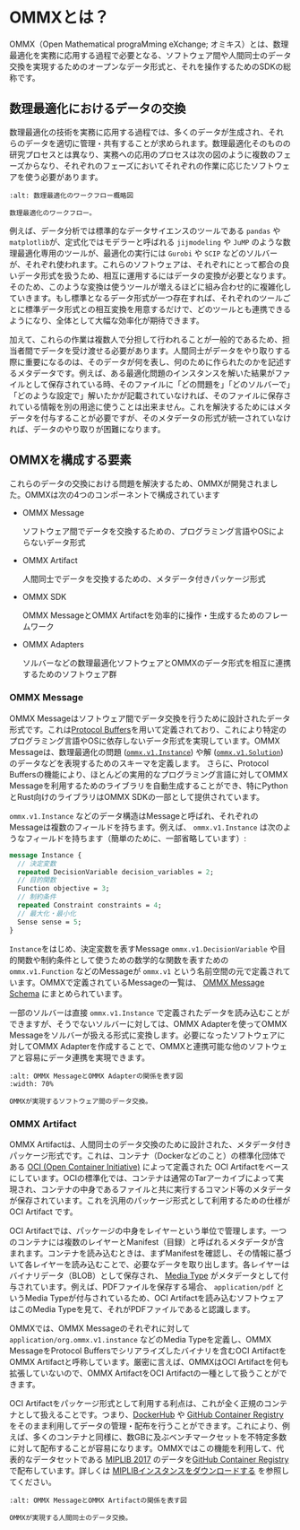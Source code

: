 # OMMXとは？

OMMX（Open Mathematical prograMming eXchange; オミキス）とは、数理最適化を実務に応用する過程で必要となる、ソフトウェア間や人間同士のデータ交換を実現するためのオープンなデータ形式と、それを操作するためのSDKの総称です。

## 数理最適化におけるデータの交換

数理最適化の技術を実務に応用する過程では、多くのデータが生成され、それらのデータを適切に管理・共有することが求められます。数理最適化そのものの研究プロセスとは異なり、実務への応用のプロセスは次の図のように複数のフェーズからなり、それぞれのフェーズにおいてそれぞれの作業に応じたソフトウェアを使う必要があります。

```{figure} ./assets/introduction_01.png
:alt: 数理最適化のワークフロー概略図

数理最適化のワークフロー。
```

例えば、データ分析では標準的なデータサイエンスのツールである `pandas` や `matplotlib`が、定式化ではモデラーと呼ばれる `jijmodeling` や `JuMP` のような数理最適化専用のツールが、最適化の実行には `Gurobi` や `SCIP` などのソルバーが、それぞれ使われます。これらのソフトウェアは、それぞれにとって都合の良いデータ形式を扱うため、相互に運用するにはデータの変換が必要となります。そのため、このような変換は使うツールが増えるほどに組み合わせ的に複雑化していきます。もし標準となるデータ形式が一つ存在すれば、それぞれのツールごとに標準データ形式との相互変換を用意するだけで、どのツールとも連携できるようになり、全体として大幅な効率化が期待できます。

加えて、これらの作業は複数人で分担して行われることが一般的であるため、担当者間でデータを受け渡せる必要があります。人間同士がデータをやり取りする際に重要になるのは、そのデータが何を表し、何のために作られたのかを記述するメタデータです。例えば、ある最適化問題のインスタンスを解いた結果がファイルとして保存されている時、そのファイルに「どの問題を」「どのソルバーで」「どのような設定で」解いたかが記載されていなければ、そのファイルに保存されている情報を別の用途に使うことは出来ません。これを解決するためにはメタデータを付与することが必要ですが、そのメタデータの形式が統一されていなければ、データのやり取りが困難になります。

## OMMXを構成する要素

これらのデータの交換における問題を解決するため、OMMXが開発されました。OMMXは次の4つのコンポーネントで構成されています

- OMMX Message
    
    ソフトウェア間でデータを交換するための、プログラミング言語やOSによらないデータ形式
    
- OMMX Artifact
    
    人間同士でデータを交換するための、メタデータ付きパッケージ形式
    
- OMMX SDK
    
    OMMX MessageとOMMX Artifactを効率的に操作・生成するためのフレームワーク
    
- OMMX Adapters
    
    ソルバーなどの数理最適化ソフトウェアとOMMXのデータ形式を相互に連携するためのソフトウェア群
    

### OMMX Message

OMMX Messageはソフトウェア間でデータ交換を行うために設計されたデータ形式です。これは[Protocol Buffers](https://protobuf.dev/)を用いて定義されており、これにより特定のプログラミング言語やOSに依存しないデータ形式を実現しています。OMMX Messageは、数理最適化の問題 ([`ommx.v1.Instance`](./user_guide/instance.ipynb)) や解 ([`ommx.v1.Solution`](./user_guide/solution.ipynb)) のデータなどを表現するためのスキーマを定義します。
さらに、Protocol Buffersの機能により、ほとんどの実用的なプログラミング言語に対してOMMX Messageを利用するためのライブラリを自動生成することができ、特にPythonとRust向けのライブラリはOMMX SDKの一部として提供されています。

`ommx.v1.Instance` などのデータ構造はMessageと呼ばれ、それぞれのMessageは複数のフィールドを持ちます。例えば、 `ommx.v1.Instance` は次のようなフィールドを持ちます（簡単のために、一部省略しています）:

```protobuf
message Instance {
  // 決定変数
  repeated DecisionVariable decision_variables = 2;
  // 目的関数
  Function objective = 3;
  // 制約条件
  repeated Constraint constraints = 4;
  // 最大化・最小化
  Sense sense = 5;
}
```

`Instance`をはじめ、決定変数を表すMessage `ommx.v1.DecisionVariable` や目的関数や制約条件として使うための数学的な関数を表すための `ommx.v1.Function` などのMessageが `ommx.v1` という名前空間の元で定義されています。OMMXで定義されているMessageの一覧は、 [OMMX Message Schema](https://jij-inc.github.io/ommx/protobuf.html) にまとめられています。

一部のソルバーは直接 `ommx.v1.Instance` で定義されたデータを読み込むことができますが、そうでないソルバーに対しては、OMMX Adapterを使ってOMMX Messageをソルバーが扱える形式に変換します。必要になったソフトウェアに対してOMMX Adapterを作成することで、OMMXと連携可能な他のソフトウェアと容易にデータ連携を実現できます。

```{figure} ./assets/introduction_02.png
:alt: OMMX MessageとOMMX Adapterの関係を表す図
:width: 70%

OMMXが実現するソフトウェア間のデータ交換。
```

### OMMX Artifact

OMMX Artifactは、人間同士のデータ交換のために設計された、メタデータ付きパッケージ形式です。これは、コンテナ（Dockerなどのこと）の標準化団体である [OCI (Open Container Initiative)](https://opencontainers.org/) によって定義された OCI Artifactをベースにしています。OCIの標準化では、コンテナは通常のTarアーカイブによって実現され、コンテナの中身であるファイルと共に実行するコマンド等のメタデータが保存されています。これを汎用のパッケージ形式として利用するための仕様が OCI Artifact です。

OCI Artifactでは、パッケージの中身をレイヤーという単位で管理します。一つのコンテナには複数のレイヤーとManifest（目録）と呼ばれるメタデータが含まれます。コンテナを読み込むときは、まずManifestを確認し、その情報に基づいて各レイヤーを読み込むことで、必要なデータを取り出します。各レイヤーはバイナリデータ（BLOB）として保存され、 [Media Type](https://www.iana.org/assignments/media-types/media-types.xhtml) がメタデータとして付与されています。例えば、PDFファイルを保存する場合、 `application/pdf` というMedia Typeが付与されているため、OCI Artifactを読み込むソフトウェアはこのMedia Typeを見て、それがPDFファイルであると認識します。

OMMXでは、OMMX Messageのそれぞれに対して `application/org.ommx.v1.instance` などのMedia Typeを定義し、OMMX MessageをProtocol Buffersでシリアライズしたバイナリを含むOCI ArtifactをOMMX Artifactと呼称しています。厳密に言えば、OMMXはOCI Artifactを何も拡張していないので、OMMX ArtifactをOCI Artifactの一種として扱うことができます。

OCI Artifactをパッケージ形式として利用する利点は、これが全く正規のコンテナとして扱えることです。つまり、[DockerHub](https://hub.docker.com/) や [GitHub Container Registry](https://docs.github.com/ja/packages/working-with-a-github-packages-registry/working-with-the-container-registry) をそのまま利用してデータの管理・配布を行うことができます。これにより、例えば、多くのコンテナと同様に、数GBに及ぶベンチマークセットを不特定多数に対して配布することが容易になります。OMMXではこの機能を利用して、代表的なデータセットである [MIPLIB 2017](https://miplib.zib.de/) のデータを[GitHub Container Registry](https://github.com/Jij-Inc/ommx/pkgs/container/ommx%2Fmiplib2017)で配布しています。詳しくは [MIPLIBインスタンスをダウンロードする](./tutorial/download_miplib_instance.ipynb) を参照してください。

```{figure} ./assets/introduction_03.png
:alt: OMMX MessageとOMMX Artifactの関係を表す図

OMMXが実現する人間同士のデータ交換。
```
